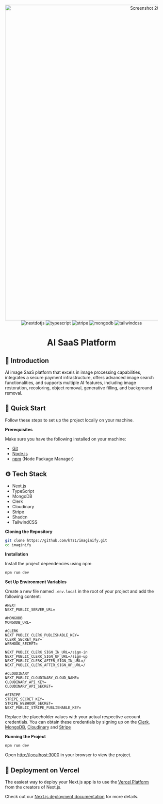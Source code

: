 <div align="center">
  <br />
  <img width="1036" alt="Screenshot 2024-11-12 at 13 05 31" src="https://github.com/user-attachments/assets/6b6414c4-6d50-4cbb-ae81-3ec4d53e2096">
  <br />
   <div>
    <img src="https://img.shields.io/badge/-Next_JS-black?style=for-the-badge&logoColor=white&logo=nextdotjs&color=000000" alt="nextdotjs" />
    <img src="https://img.shields.io/badge/-TypeScript-black?style=for-the-badge&logoColor=white&logo=typescript&color=3178C6" alt="typescript" />
    <img src="https://img.shields.io/badge/-Stripe-black?style=for-the-badge&logoColor=white&logo=stripe&color=008CDD" alt="stripe" />
    <img src="https://img.shields.io/badge/-MongoDB-black?style=for-the-badge&logoColor=white&logo=mongodb&color=47A248" alt="mongodb" />
    <img src="https://img.shields.io/badge/-Tailwind_CSS-black?style=for-the-badge&logoColor=white&logo=tailwindcss&color=06B6D4" alt="tailwindcss" />
  </div>
  <h1 align="center">AI SaaS Platform</h1>
</div>

## <a name="introduction">🤖 Introduction</a>

AI image SaaS platform that excels in image processing capabilities, integrates a secure payment infrastructure, offers advanced image search functionalities, and supports multiple AI features, including image restoration, recoloring, object removal, generative filling, and background removal.


## <a name="quick-start">🤸 Quick Start</a>

Follow these steps to set up the project locally on your machine.

**Prerequisites**

Make sure you have the following installed on your machine:

- [Git](https://git-scm.com/)
- [Node.js](https://nodejs.org/en)
- [npm](https://www.npmjs.com/) (Node Package Manager)

## <a name="tech-stack">⚙️ Tech Stack</a>

- Next.js
- TypeScript
- MongoDB
- Clerk
- Cloudinary
- Stripe
- Shadcn
- TailwindCSS

**Cloning the Repository**

```bash
git clone https://github.com/kTz1/imaginify.git
cd imaginify
```

**Installation**

Install the project dependencies using npm:

```bash
npm run dev
```

**Set Up Environment Variables**

Create a new file named `.env.local` in the root of your project and add the following content:

```env
#NEXT
NEXT_PUBLIC_SERVER_URL=

#MONGODB
MONGODB_URL=

#CLERK
NEXT_PUBLIC_CLERK_PUBLISHABLE_KEY=
CLERK_SECRET_KEY=
WEBHOOK_SECRET=

NEXT_PUBLIC_CLERK_SIGN_IN_URL=/sign-in
NEXT_PUBLIC_CLERK_SIGN_UP_URL=/sign-up
NEXT_PUBLIC_CLERK_AFTER_SIGN_IN_URL=/
NEXT_PUBLIC_CLERK_AFTER_SIGN_UP_URL=/

#CLOUDINARY
NEXT_PUBLIC_CLOUDINARY_CLOUD_NAME=
CLOUDINARY_API_KEY=
CLOUDINARY_API_SECRET=

#STRIPE
STRIPE_SECRET_KEY=
STRIPE_WEBHOOK_SECRET=
NEXT_PUBLIC_STRIPE_PUBLISHABLE_KEY=
```

Replace the placeholder values with your actual respective account credentials. You can obtain these credentials by signing up on the [Clerk](https://clerk.com/), [MongoDB](https://www.mongodb.com/), [Cloudinary](https://cloudinary.com/) and [Stripe](https://stripe.com)

**Running the Project**

```bash
npm run dev
```

Open [http://localhost:3000](http://localhost:3000) in your browser to view the project.

## <a name="tech-stack">🚀 Deployment on Vercel</a>

The easiest way to deploy your Next.js app is to use the [Vercel Platform](https://vercel.com/new?utm_medium=default-template&filter=next.js&utm_source=create-next-app&utm_campaign=create-next-app-readme) from the creators of Next.js.

Check out our [Next.js deployment documentation](https://nextjs.org/docs/deployment) for more details.
